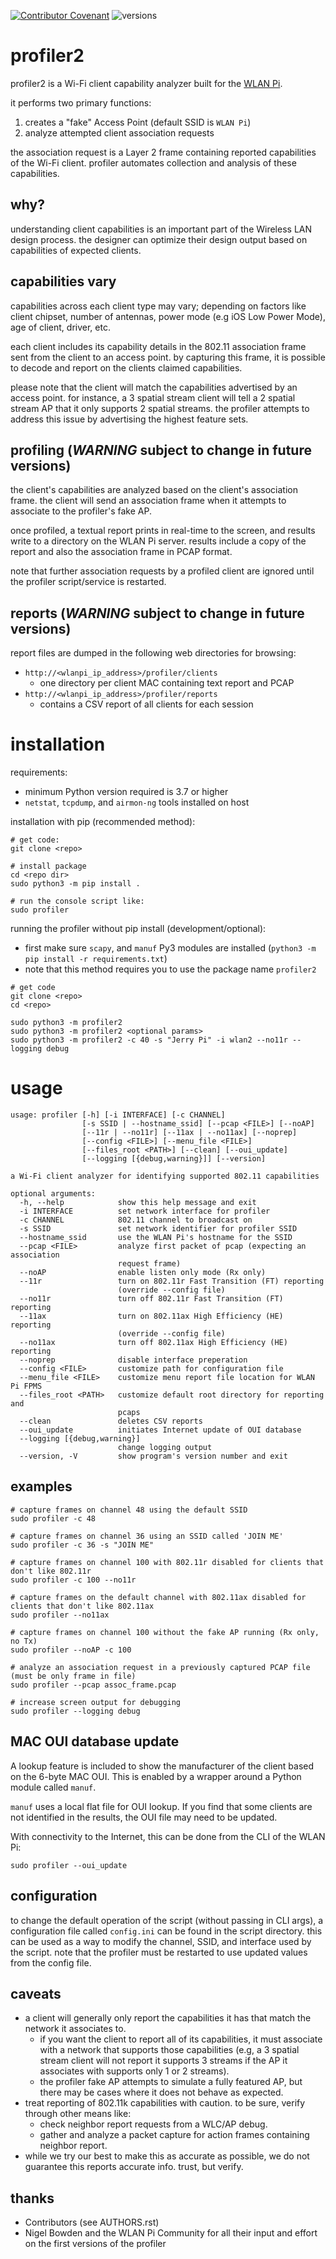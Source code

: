 [![Contributor Covenant](https://img.shields.io/badge/Contributor%20Covenant-v2.0%20adopted-ff69b4.svg)](CODE_OF_CONDUCT.md) ![versions](https://github.com/joshschmelzle/profiler2/blob/main/docs/images/profiler2-pybadge-w-logo.svg)

# profiler2

profiler2 is a Wi-Fi client capability analyzer built for the [WLAN Pi](https://github.com/WLAN-Pi/).

it performs two primary functions:

1. creates a "fake" Access Point (default SSID is `WLAN Pi`)
2. analyze attempted client association requests 

the association request is a Layer 2 frame containing reported capabilities of the Wi-Fi client. profiler automates collection and analysis of these capabilities.

## why?

understanding client capabilities is an important part of the Wireless LAN design process. the designer can optimize their design output based on capabilities of expected clients. 

## capabilities vary

capabilities across each client type may vary; depending on factors like client chipset, number of antennas, power mode (e.g iOS Low Power Mode), age of client, driver, etc.

each client includes its capability details in the 802.11 association frame sent from the client to an access point. by capturing this frame, it is possible to decode and report on the clients claimed capabilities.

please note that the client will match the capabilities advertised by an access point. for instance, a 3 spatial stream client will tell a 2 spatial stream AP that it only supports 2 spatial streams. the profiler attempts to address this issue by advertising the highest feature sets.  

## profiling (*WARNING* subject to change in future versions)

the client's capabilities are analyzed based on the client's association frame. the client will send an association frame when it attempts to associate to the profiler's fake AP. 

once profiled, a textual report prints in real-time to the screen, and results write to a directory on the WLAN Pi server. results include a copy of the report and also the association frame in PCAP format. 

note that further association requests by a profiled client are ignored until the profiler script/service is restarted.

## reports (*WARNING* subject to change in future versions)

report files are dumped in the following web directories for browsing:

- `http://<wlanpi_ip_address>/profiler/clients`
    - one directory per client MAC containing text report and PCAP
- `http://<wlanpi_ip_address>/profiler/reports`
    - contains a CSV report of all clients for each session

# installation

requirements:

- minimum Python version required is 3.7 or higher
- `netstat`, `tcpdump`, and `airmon-ng` tools installed on host

installation with pip (recommended method): 

```
# get code:
git clone <repo>

# install package
cd <repo dir>
sudo python3 -m pip install .

# run the console script like:
sudo profiler
```

running the profiler without pip install (development/optional):

- first make sure `scapy`, and `manuf` Py3 modules are installed (`python3 -m pip install -r requirements.txt`)
- note that this method requires you to use the package name `profiler2`

```
# get code
git clone <repo>
cd <repo>

sudo python3 -m profiler2 
sudo python3 -m profiler2 <optional params>
sudo python3 -m profiler2 -c 40 -s "Jerry Pi" -i wlan2 --no11r --logging debug
```

# usage

```
usage: profiler [-h] [-i INTERFACE] [-c CHANNEL]
                [-s SSID | --hostname_ssid] [--pcap <FILE>] [--noAP]
                [--11r | --no11r] [--11ax | --no11ax] [--noprep]
                [--config <FILE>] [--menu_file <FILE>]
                [--files_root <PATH>] [--clean] [--oui_update]
                [--logging [{debug,warning}]] [--version]

a Wi-Fi client analyzer for identifying supported 802.11 capabilities

optional arguments:
  -h, --help            show this help message and exit
  -i INTERFACE          set network interface for profiler
  -c CHANNEL            802.11 channel to broadcast on
  -s SSID               set network identifier for profiler SSID
  --hostname_ssid       use the WLAN Pi's hostname for the SSID
  --pcap <FILE>         analyze first packet of pcap (expecting an association
                        request frame)
  --noAP                enable listen only mode (Rx only)
  --11r                 turn on 802.11r Fast Transition (FT) reporting
                        (override --config file)
  --no11r               turn off 802.11r Fast Transition (FT) reporting
  --11ax                turn on 802.11ax High Efficiency (HE) reporting
                        (override --config file)
  --no11ax              turn off 802.11ax High Efficiency (HE) reporting
  --noprep              disable interface preperation
  --config <FILE>       customize path for configuration file
  --menu_file <FILE>    customize menu report file location for WLAN Pi FPMS
  --files_root <PATH>   customize default root directory for reporting and
                        pcaps
  --clean               deletes CSV reports
  --oui_update          initiates Internet update of OUI database
  --logging [{debug,warning}]
                        change logging output
  --version, -V         show program's version number and exit
```

## examples

```
# capture frames on channel 48 using the default SSID
sudo profiler -c 48
```

```
# capture frames on channel 36 using an SSID called 'JOIN ME'
sudo profiler -c 36 -s "JOIN ME"
```

```
# capture frames on channel 100 with 802.11r disabled for clients that don't like 802.11r
sudo profiler -c 100 --no11r
```

```
# capture frames on the default channel with 802.11ax disabled for clients that don't like 802.11ax
sudo profiler --no11ax
```

```
# capture frames on channel 100 without the fake AP running (Rx only, no Tx)
sudo profiler --noAP -c 100
```

```
# analyze an association request in a previously captured PCAP file (must be only frame in file)
sudo profiler --pcap assoc_frame.pcap
```

```
# increase screen output for debugging
sudo profiler --logging debug
```

## MAC OUI database update

A lookup feature is included to show the manufacturer of the client based on the 6-byte MAC OUI. This is enabled by a wrapper around a Python module called `manuf`. 

`manuf` uses a local flat file for OUI lookup. If you find that some clients are not identified in the results, the OUI file may need to be updated.

With connectivity to the Internet, this can be done from the CLI of the WLAN Pi:

```
sudo profiler --oui_update
```

## configuration

to change the default operation of the script (without passing in CLI args), a configuration file called `config.ini` can be found in the script directory. this can be used as a way to modify the channel, SSID, and interface used by the script. note that the profiler must be restarted to use updated values from the config file. 

## caveats

- a client will generally only report the capabilities it has that match the network it associates to.
    - if you want the client to report all of its capabilities, it must associate with a network that supports those capabilities (e.g, a 3 spatial stream client will not report it supports 3 streams if the AP it associates with supports only 1 or 2 streams).
    - the profiler fake AP attempts to simulate a fully featured AP, but there may be cases where it does not behave as expected.
- treat reporting of 802.11k capabilities with caution. to be sure, verify through other means like:
    - check neighbor report requests from a WLC/AP debug.
    - gather and analyze a packet capture for action frames containing neighbor report.
- while we try our best to make this as accurate as possible, we do not guarantee this reports accurate info. trust, but verify.

## thanks

- Contributors (see AUTHORS.rst)
- Nigel Bowden and the WLAN Pi Community for all their input and effort on the first versions of the profiler

